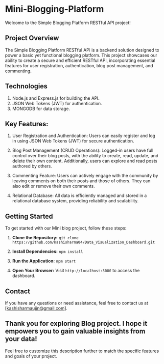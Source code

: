 # Mini-Blogging-Platform
Welcome to the Simple Blogging Platform RESTful API project! 

## Project Overview
The Simple Blogging Platform RESTful API is a backend solution designed to power a basic yet functional blogging platform. This project showcases our ability to create a secure and efficient RESTful API, incorporating essential features for user registration, authentication, blog post management, and commenting.

## Technologies
1. Node.js and Express.js for building the API.
2. JSON Web Tokens (JWT) for authentication.
3. MONGODB for data storage.

## Key Features:

1. User Registration and Authentication: Users can easily register and log in using JSON Web Tokens (JWT) for secure authentication.

2. Blog Post Management (CRUD Operations): Logged-in users have full control over their blog posts, with the ability to create, read, update, and delete their own content. Additionally, users can explore and read posts authored by others.

3. Commenting Feature: Users can actively engage with the community by leaving comments on both their posts and those of others. They can also edit or remove their own comments.

4. Relational Database: All data is efficiently managed and stored in a relational database system, providing reliability and scalability.


## Getting Started
To get started with our Mini blog project, follow these steps:

1. **Clone the Repository:** `git clone https://github.com/kashisharma04/Data_Visualization_Dashboard.git`

2. **Install Dependencies:** `npm install`

3. **Run the Application:** `npm start`

4. **Open Your Browser:** Visit `http://localhost:3000` to access the dashboard.
## Contact
If you have any questions or need assistance, feel free to contact us at [kashisharmaujjn@gmail.com].

Thank you for exploring Blog project. I hope it empowers you to gain valuable insights from your data!
---
Feel free to customize this description further to match the specific features and goals of your project.
